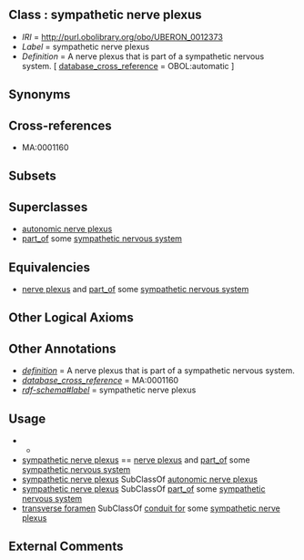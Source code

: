 
## Class : sympathetic nerve plexus

 * *IRI* = http://purl.obolibrary.org/obo/UBERON_0012373
 * *Label* = sympathetic nerve plexus
 * *Definition* = A nerve plexus that is part of a sympathetic nervous system. [ [database_cross_reference](../../ef/oboInOwl#hasDbXref.md) = OBOL:automatic ]

## Synonyms


## Cross-references

 * MA:0001160

## Subsets


## Superclasses

 * [autonomic nerve plexus](../../UBERON/16/UBERON_0001816.md)
 * [part_of](../../BFO/50/BFO_0000050.md) some [sympathetic nervous system](../../UBERON/13/UBERON_0000013.md)

## Equivalencies

 * [nerve plexus](../../UBERON/10/UBERON_0001810.md) and [part_of](../../BFO/50/BFO_0000050.md) some [sympathetic nervous system](../../UBERON/13/UBERON_0000013.md)

## Other Logical Axioms


## Other Annotations

 * *[definition](../../IAO/15/IAO_0000115.md)* = A nerve plexus that is part of a sympathetic nervous system.
 * *[database_cross_reference](../../ef/oboInOwl#hasDbXref.md)* = MA:0001160
 * *[rdf-schema#label](../../el/rdf-schema#label.md)* = sympathetic nerve plexus

## Usage

 * -
 * [sympathetic nerve plexus](../../UBERON/73/UBERON_0012373.md) == [nerve plexus](../../UBERON/10/UBERON_0001810.md) and [part_of](../../BFO/50/BFO_0000050.md) some [sympathetic nervous system](../../UBERON/13/UBERON_0000013.md)
 * [sympathetic nerve plexus](../../UBERON/73/UBERON_0012373.md) SubClassOf [autonomic nerve plexus](../../UBERON/16/UBERON_0001816.md)
 * [sympathetic nerve plexus](../../UBERON/73/UBERON_0012373.md) SubClassOf [part_of](../../BFO/50/BFO_0000050.md) some [sympathetic nervous system](../../UBERON/13/UBERON_0000013.md)
 * [transverse foramen](../../UBERON/30/UBERON_0000130.md) SubClassOf [conduit for](../../core#conduit/or/core#conduit_for.md) some [sympathetic nerve plexus](../../UBERON/73/UBERON_0012373.md)

## External Comments

